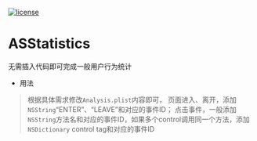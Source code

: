  [![license](https://img.shields.io/github/license/mashape/apistatus.svg)](https://github.com/devasan/ASStatistics)

# ASStatistics
无需插入代码即可完成一般用户行为统计

- 用法

> 根据具体需求修改`Analysis.plist`内容即可，
页面进入、离开，添加`NSString`“ENTER”、“LEAVE”和对应的事件ID；
点击事件，一般添加`NSString`方法名和对应的事件ID，如果多个control调用同一个方法，添加`NSDictionary` control tag和对应的事件ID

